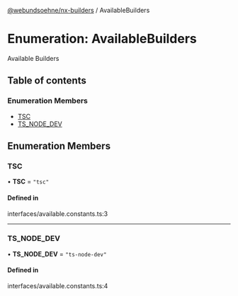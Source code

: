 [@webundsoehne/nx-builders](../README.md) / AvailableBuilders

# Enumeration: AvailableBuilders

Available Builders

## Table of contents

### Enumeration Members

- [TSC](AvailableBuilders.md#tsc)
- [TS\_NODE\_DEV](AvailableBuilders.md#ts_node_dev)

## Enumeration Members

### TSC

• **TSC** = ``"tsc"``

#### Defined in

interfaces/available.constants.ts:3

___

### TS\_NODE\_DEV

• **TS\_NODE\_DEV** = ``"ts-node-dev"``

#### Defined in

interfaces/available.constants.ts:4

